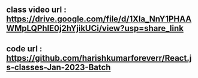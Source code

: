 ## class video url : https://drive.google.com/file/d/1XIa_NnY1PHAAWMpLQPhlE0j2hYjikUCi/view?usp=share_link

## code url : https://github.com/harishkumarforeverr/React.js-classes-Jan-2023-Batch